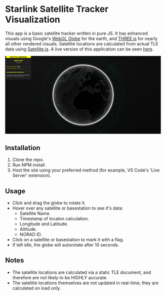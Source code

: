# Starlink Satellite Tracker Visualization
This app is a basic satellite tracker written in pure JS. It has enhanced visuals using Google's [WebGL Globe](https://experiments.withgoogle.com/chrome/globe) for the earth, and [THREE.js](https://threejs.org/) for nearly all other rendered visuals.
Satellite locations are calculated from actual TLE data using [Satellite.js](https://github.com/shashwatak/satellite-js). A live version of this application can be seen [here](https://junkgineering.com/satellite).

![Tracker Home](https://github.com/Junkgineer/starlink-tracker/blob/main/images/tracker-home.png "Screenshot")

## Installation
1. Clone the repo.
2. Run NPM install.
3. Host the site using your preferred method (for example, VS Code's 'Live Server' extension).

## Usage
- Click and drag the globe to rotate it.
- Hover over any satellite or basestation to see it's data:
    - Satellite Name.
    - Timestamp of locaton calculation.
    - Longitude and Latitude.
    - Altitude.
    - NORAD ID.
- Click on a satellite or basestation to mark it with a flag.
- If left idle, the globe will autorotate after 10 seconds.

## Notes
- The satellite locations are calculated via a static TLE document, and therefore are not likely to be HIGHLY accurate.
- The satellite locations themselves are not updated in real-time; they are calculated on load only.
